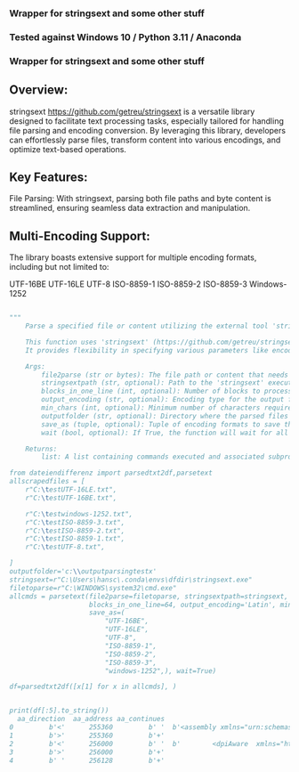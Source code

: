 ### Wrapper for stringsext and some other stuff

### Tested against Windows 10 / Python 3.11 / Anaconda 

### Wrapper for stringsext and some other stuff

## Overview:

stringsext https://github.com/getreu/stringsext is a versatile library designed to facilitate text processing tasks, especially tailored for handling file parsing and encoding conversion. By leveraging this library, developers can effortlessly parse files, transform content into various encodings, and optimize text-based operations.

## Key Features:

File Parsing: With stringsext, parsing both file paths and byte content is streamlined, ensuring seamless data extraction and manipulation.

## Multi-Encoding Support: 

The library boasts extensive support for multiple encoding formats, including but not limited to:

UTF-16BE
UTF-16LE
UTF-8
ISO-8859-1
ISO-8859-2
ISO-8859-3
Windows-1252


```python

"""
    Parse a specified file or content utilizing the external tool 'stringsext' and save the parsed content in multiple encodings.

    This function uses 'stringsext' (https://github.com/getreu/stringsext) to process the input file or content.
    It provides flexibility in specifying various parameters like encoding, block processing, and output directory.

    Args:
        file2parse (str or bytes): The file path or content that needs to be parsed.
        stringsextpath (str, optional): Path to the 'stringsext' executable. Defaults to 'stringsext.exe'.
        blocks_in_one_line (int, optional): Number of blocks to process in a single line. Defaults to 64.
        output_encoding (str, optional): Encoding type for the output files. Defaults to 'Latin'.
        min_chars (int, optional): Minimum number of characters required for processing. Defaults to 64.
        outputfolder (str, optional): Directory where the parsed files will be saved. Defaults to the working directory.
        save_as (tuple, optional): Tuple of encoding formats to save the parsed content. Defaults to multiple common encodings.
        wait (bool, optional): If True, the function will wait for all subprocesses to complete before returning. Defaults to True.

    Returns:
        list: A list containing commands executed and associated subprocess objects created during the parsing process.

from dateiendifferenz import parsedtxt2df,parsetext
allscrapedfiles = [
	r"C:\testUTF-16LE.txt",
	r"C:\testUTF-16BE.txt",

	r"C:\testwindows-1252.txt",
	r"C:\testISO-8859-3.txt",
	r"C:\testISO-8859-2.txt",
	r"C:\testISO-8859-1.txt",
	r"C:\testUTF-8.txt",

]
outputfolder='c:\\outputparsingtestx'
stringsext=r"C:\Users\hansc\.conda\envs\dfdir\stringsext.exe"
filetoparse=r"C:\WINDOWS\system32\cmd.exe"
allcmds = parsetext(file2parse=filetoparse, stringsextpath=stringsext,
					blocks_in_one_line=64, output_encoding='Latin', min_chars=64, outputfolder=outputfolder,
					save_as=(
						"UTF-16BE",
						"UTF-16LE",
						"UTF-8",
						"ISO-8859-1",
						"ISO-8859-2",
						"ISO-8859-3",
						"windows-1252",), wait=True)

df=parsedtxt2df([x[1] for x in allcmds], )


print(df[:5].to_string())
  aa_direction  aa_address aa_continues                                                           aa_payload  aa_group_number                   aa_file                                                                                      aa_whole_string
0         b'<'      255360         b' '  b'<assembly xmlns="urn:schemas-microsoft-com:asm.v1" manifestVersi'                0  c:\OU3AF1~1\204D3D~1.TXT                         b'<assembly xmlns="urn:schemas-microsoft-com:asm.v1" manifestVersion="1.0">'
1         b'>'      255360         b'+'                                                         b'on="1.0">'                0  c:\OU3AF1~1\204D3D~1.TXT                         b'<assembly xmlns="urn:schemas-microsoft-com:asm.v1" manifestVersion="1.0">'
2         b'<'      256000         b' '  b'        <dpiAware  xmlns="http://schemas.microsoft.com/SMI/2005/'                1  c:\OU3AF1~1\204D3D~1.TXT  b'        <dpiAware  xmlns="http://schemas.microsoft.com/SMI/2005/WindowsSettings">true</dpiAware>'
3         b'>'      256000         b'+'                                                           b'Windows'                1  c:\OU3AF1~1\204D3D~1.TXT  b'        <dpiAware  xmlns="http://schemas.microsoft.com/SMI/2005/WindowsSettings">true</dpiAware>'
4         b' '      256128         b'+'                                         b'Settings">true</dpiAware>'                1  c:\OU3AF1~1\204D3D~1.TXT  b'        <dpiAware  xmlns="http://schemas.microsoft.com/SMI/2005/WindowsSettings">true</dpiAware>'


```
